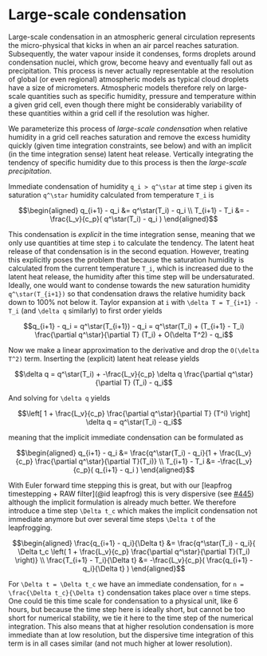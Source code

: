 # Large-scale condensation

Large-scale condensation in an atmospheric general circulation represents the
micro-physical that kicks in when an air parcel reaches saturation.
Subsequently, the water vapour inside it condenses, forms droplets around
condensation nuclei, which grow, become heavy and eventually fall out
as precipitation. This process is never actually representable at the resolution
of global (or even regional) atmospheric models as typical cloud droplets
have a size of micrometers. Atmospheric models therefore rely on large-scale
quantities such as specific humidity, pressure and temperature within a
given grid cell, even though there might be considerably variability of
these quantities within a grid cell if the resolution was higher.

We parameterize this process of _large-scale condensation_ when relative humidity
in a grid cell reaches saturation and remove the excess humidity quickly
(given time integration constraints, see below) and with an implicit (in the time
integration sense) latent heat release. Vertically integrating the
tendency of specific humidity due to this process is then the _large-scale precipitation_.

Immediate condensation of humidity ``q_i > q^\star`` at time step ``i`` given its saturation ``q^\star``
humidity calculated from temperature ``T_i`` is

```math
\begin{aligned}
q_{i+1} - q_i &= q^\star(T_i) - q_i \\
T_{i+1} - T_i &= -\frac{L_v}{c_p}( q^\star(T_i) - q_i  )
\end{aligned}
```

This condensation is _explicit_ in the time integration sense, meaning that we only use
quantities at time step ``i`` to calculate the tendency. The latent heat release of that
condensation is in the second equation. However, treating this explicitly poses the problem
that because the saturation humidity is calculated from the current temperature ``T_i``,
which is increased due to the latent heat release, the humidity after this time step will be
undersaturated. Ideally, one would want to condense towards the new saturation humidity
``q^\star(T_{i+1})`` so that condensation draws the relative humidity back down to 100% not below it. 
Taylor expansion at ``i`` with ``\delta T = T_{i+1} - T_i`` (and ``\delta q`` similarly)
to first order yields

```math
q_{i+1} - q_i = q^\star(T_{i+1}) - q_i = q^\star(T_i) + (T_{i+1} - T_i)
\frac{\partial q^\star}{\partial T} (T_i) + O(\delta T^2) - q_i
```

Now we make a linear approximation to the derivative and drop the ``O(\delta T^2)`` term.
Inserting the (explicit) latent heat release yields

```math
\delta q = q^\star(T_i) + -\frac{L_v}{c_p} \delta q \frac{\partial q^\star}{\partial T} (T_i) - q_i
```

And solving for ``\delta q`` yields

```math
\left[ 1 + \frac{L_v}{c_p} \frac{\partial q^\star}{\partial T} (T^i) \right] \delta q = q^\star(T_i) - q_i
```

meaning that the implicit immediate condensation can be formulated as

```math
\begin{aligned}
q_{i+1} - q_i &= \frac{q^\star(T_i) - q_i}{1 + \frac{L_v}{c_p} \frac{\partial q^\star}{\partial T}(T_i)} \\
T_{i+1} - T_i &= -\frac{L_v}{c_p}( q_{i+1} - q_i )
\end{aligned}
```

With Euler forward time stepping this is great, but with our [leapfrog timestepping + RAW filter](@id leapfrog)
this is very dispersive (see [#445](https://github.com/SpeedyWeather/SpeedyWeather.jl/issues/445))
although the implicit formulation is already much better.
We therefore introduce a time step ``\Delta t_c`` which makes the implicit condensation not immediate
anymore but over several time steps ``\Delta t`` of the leapfrogging.

```math
\begin{aligned}
\frac{q_{i+1} - q_i}{\Delta t} &= \frac{q^\star(T_i) - q_i}{ \Delta t_c
\left( 1 + \frac{L_v}{c_p} \frac{\partial q^\star}{\partial T}(T_i) \right)} \\
\frac{T_{i+1} - T_i}{\Delta t} &= -\frac{L_v}{c_p}( \frac{q_{i+1} - q_i}{\Delta t} )
\end{aligned}
```

For ``\Delta t = \Delta t_c`` we have an immediate condensation,
for ``n = \frac{\Delta t_c}{\Delta t}`` condensation takes place over ``n`` time steps.
One could tie this time scale for condensation to a physical unit, like 6 hours,
but because the time step here is ideally short, but cannot be too short for
numerical stability, we tie it here to the time step of the numerical integration.
This also means that at higher resolution condensation is more immediate than
at low resolution, but the dispersive time integration of this term is in all
cases similar (and not much higher at lower resolution).